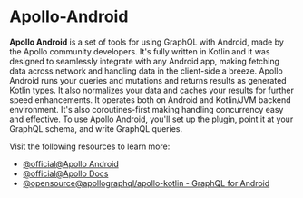 # Apollo-Android

**Apollo Android** is a set of tools for using GraphQL with Android, made by the Apollo community developers. It's fully written in Kotlin and it was designed to seamlessly integrate with any Android app, making fetching data across network and handling data in the client-side a breeze. Apollo Android runs your queries and mutations and returns results as generated Kotlin types. It also normalizes your data and caches your results for further speed enhancements. It operates both on Android and Kotlin/JVM backend environment. It's also coroutines-first making handling concurrency easy and effective. To use Apollo Android, you'll set up the plugin, point it at your GraphQL schema, and write GraphQL queries.

Visit the following resources to learn more:

- [@official@Apollo Android](https://www.apollographql.com/docs/kotlin/v2/)
- [@official@Apollo Docs](https://www.apollographql.com/docs/kotlin/)
- [@opensource@apollographql/apollo-kotlin - GraphQL for Android](https://github.com/apollographql/apollo-kotlin)

